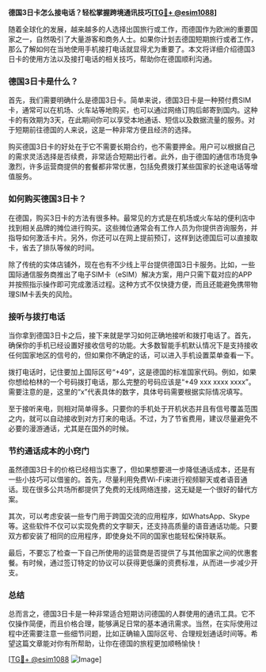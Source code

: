 **德国3日卡怎么接电话？轻松掌握跨境通讯技巧[[TG💪+ @esim1088](https://t.me/s/esim1088)]**

随着全球化的发展，越来越多的人选择出国旅行或工作，而德国作为欧洲的重要国家之一，自然吸引了大量游客和商务人士。如果你计划去德国短期旅行或者工作，那么了解如何在当地使用手机接打电话就显得尤为重要了。本文将详细介绍德国3日卡的使用方法以及接打电话的相关技巧，帮助你在德国顺利沟通。

### 德国3日卡是什么？

首先，我们需要明确什么是德国3日卡。简单来说，德国3日卡是一种预付费SIM卡，通常可以在机场、火车站等地购买，也可以通过网络订购后邮寄到国内。这种卡的有效期为3天，在此期间你可以享受本地通话、短信以及数据流量的服务。对于短期前往德国的人来说，这是一种非常方便且经济的选择。

购买德国3日卡的好处在于它不需要长期合约，也不需要押金。用户可以根据自己的需求灵活选择是否续费，非常适合短期出行者。此外，由于德国的通信市场竞争激烈，许多运营商提供的套餐都非常优惠，包括免费拨打某些国家的长途电话等增值服务。

### 如何购买德国3日卡？

在德国，购买3日卡的方法有很多种。最常见的方式是在机场或火车站的便利店中找到相关品牌的摊位进行购买。这些摊位通常会有工作人员为你提供咨询服务，并指导如何激活卡片。另外，你还可以在网上提前预订，这样到达德国后可以直接取卡，省去了排队等候的时间。

除了传统的实体店铺外，现在也有不少线上平台提供德国3日卡服务。比如，一些国际通信服务商推出了电子SIM卡（eSIM）解决方案，用户只需下载对应的APP并按照指示操作即可完成激活过程。这种方式不仅快捷方便，而且还能避免携带物理SIM卡丢失的风险。

### 接听与拨打电话

当你拿到德国3日卡之后，接下来就是学习如何正确地接听和拨打电话了。首先，确保你的手机已经设置好接收信号的功能。大多数智能手机默认情况下是支持接收任何国家地区的信号的，但如果你不确定的话，可以进入手机设置菜单查看一下。

拨打电话时，记住要加上国际区号“+49”，这是德国的标准国家代码。例如，如果你想给柏林的一个号码拨打电话，那么完整的号码应该是“+49 xxx xxxx xxxx”。需要注意的是，这里的“x”代表具体的数字，具体号码需要根据实际情况填写。

至于接听来电，则相对简单得多。只要你的手机处于开机状态并且有信号覆盖范围之内，就可以自动接收到对方打来的电话。不过，为了节省费用，建议尽量避免不必要的漫游通话，尤其是在国外的时候。

### 节约通话成本的小窍门

虽然德国3日卡的价格已经相当实惠了，但如果想要进一步降低通话成本，还是有一些小技巧可以借鉴的。首先，尽量利用免费Wi-Fi来进行视频聊天或者语音通话。现在很多公共场所都提供了免费的无线网络连接，这无疑是一个很好的替代方案。

其次，可以考虑安装一些专门用于跨国交流的应用程序，如WhatsApp、Skype等。这些软件不仅可以实现免费的文字聊天，还支持高质量的语音通话功能。只要双方都安装了相同的应用程序，即使身处不同的国家也能轻松保持联系。

最后，不要忘了检查一下自己所使用的运营商是否提供了与其他国家之间的优惠套餐。有时候，通过签订特定的协议可以获得更低廉的资费标准，从而进一步减少开支。

### 总结

总而言之，德国3日卡是一种非常适合短期访问德国的人群使用的通讯工具。它不仅操作简便，而且价格合理，能够满足日常的基本通讯需求。当然，在实际使用过程中还需要注意一些细节问题，比如正确输入国际区号、合理规划通话时间等。希望这篇文章能对你有所帮助，让你在德国的旅程更加顺畅愉快！

[[TG💪+ @esim1088](https://t.me/s/esim1088) ![Image](https://i.postimg.cc/4NQfJmqS/Snipaste-2025-05-13-00-14-12.png)]